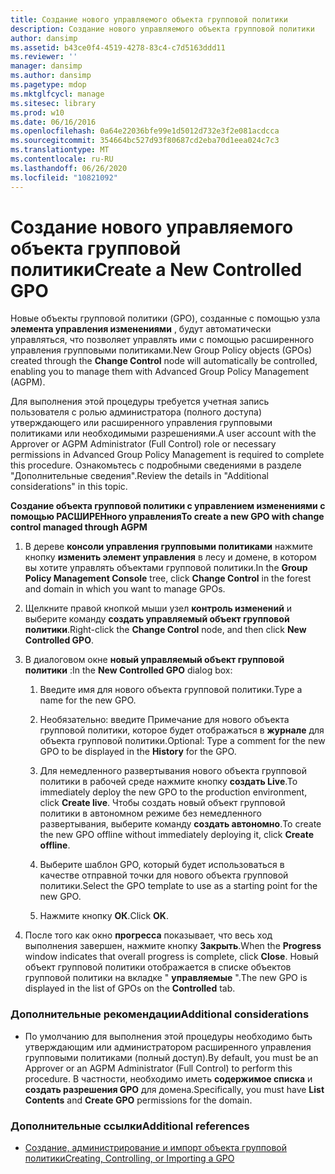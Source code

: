 ```yaml
---
title: Создание нового управляемого объекта групповой политики
description: Создание нового управляемого объекта групповой политики
author: dansimp
ms.assetid: b43ce0f4-4519-4278-83c4-c7d5163ddd11
ms.reviewer: ''
manager: dansimp
ms.author: dansimp
ms.pagetype: mdop
ms.mktglfcycl: manage
ms.sitesec: library
ms.prod: w10
ms.date: 06/16/2016
ms.openlocfilehash: 0a64e22036bfe99e1d5012d732e3f2e081acdcca
ms.sourcegitcommit: 354664bc527d93f80687cd2eba70d1eea024c7c3
ms.translationtype: MT
ms.contentlocale: ru-RU
ms.lasthandoff: 06/26/2020
ms.locfileid: "10821092"
---
```

# <span data-ttu-id="39a15-103">Создание нового управляемого объекта групповой политики</span><span class="sxs-lookup"><span data-stu-id="39a15-103">Create a New Controlled GPO</span></span>


<span data-ttu-id="39a15-104">Новые объекты групповой политики (GPO), созданные с помощью узла **элемента управления изменениями** , будут автоматически управляться, что позволяет управлять ими с помощью расширенного управления групповыми политиками.</span><span class="sxs-lookup"><span data-stu-id="39a15-104">New Group Policy objects (GPOs) created through the **Change Control** node will automatically be controlled, enabling you to manage them with Advanced Group Policy Management (AGPM).</span></span>

<span data-ttu-id="39a15-105">Для выполнения этой процедуры требуется учетная запись пользователя с ролью администратора (полного доступа) утверждающего или расширенного управления групповыми политиками или необходимыми разрешениями.</span><span class="sxs-lookup"><span data-stu-id="39a15-105">A user account with the Approver or AGPM Administrator (Full Control) role or necessary permissions in Advanced Group Policy Management is required to complete this procedure.</span></span> <span data-ttu-id="39a15-106">Ознакомьтесь с подробными сведениями в разделе "Дополнительные сведения".</span><span class="sxs-lookup"><span data-stu-id="39a15-106">Review the details in "Additional considerations" in this topic.</span></span>

**<span data-ttu-id="39a15-107">Создание объекта групповой политики с управлением изменениями с помощью РАСШИРЕНного управления</span><span class="sxs-lookup"><span data-stu-id="39a15-107">To create a new GPO with change control managed through AGPM</span></span>**

1.  <span data-ttu-id="39a15-108">В дереве **консоли управления групповыми политиками** нажмите кнопку **изменить элемент управления** в лесу и домене, в котором вы хотите управлять объектами групповой политики.</span><span class="sxs-lookup"><span data-stu-id="39a15-108">In the **Group Policy Management Console** tree, click **Change Control** in the forest and domain in which you want to manage GPOs.</span></span>

2.  <span data-ttu-id="39a15-109">Щелкните правой кнопкой мыши узел **контроль изменений** и выберите команду **создать управляемый объект групповой политики**.</span><span class="sxs-lookup"><span data-stu-id="39a15-109">Right-click the **Change Control** node, and then click **New Controlled GPO**.</span></span>

3.  <span data-ttu-id="39a15-110">В диалоговом окне **новый управляемый объект групповой политики** :</span><span class="sxs-lookup"><span data-stu-id="39a15-110">In the **New Controlled GPO** dialog box:</span></span>

    1.  <span data-ttu-id="39a15-111">Введите имя для нового объекта групповой политики.</span><span class="sxs-lookup"><span data-stu-id="39a15-111">Type a name for the new GPO.</span></span>

    2.  <span data-ttu-id="39a15-112">Необязательно: введите Примечание для нового объекта групповой политики, которое будет отображаться в **журнале** для объекта групповой политики.</span><span class="sxs-lookup"><span data-stu-id="39a15-112">Optional: Type a comment for the new GPO to be displayed in the **History** for the GPO.</span></span>

    3.  <span data-ttu-id="39a15-113">Для немедленного развертывания нового объекта групповой политики в рабочей среде нажмите кнопку **создать Live**.</span><span class="sxs-lookup"><span data-stu-id="39a15-113">To immediately deploy the new GPO to the production environment, click **Create live**.</span></span> <span data-ttu-id="39a15-114">Чтобы создать новый объект групповой политики в автономном режиме без немедленного развертывания, выберите команду **создать автономно**.</span><span class="sxs-lookup"><span data-stu-id="39a15-114">To create the new GPO offline without immediately deploying it, click **Create offline**.</span></span>

    4.  <span data-ttu-id="39a15-115">Выберите шаблон GPO, который будет использоваться в качестве отправной точки для нового объекта групповой политики.</span><span class="sxs-lookup"><span data-stu-id="39a15-115">Select the GPO template to use as a starting point for the new GPO.</span></span>

    5.  <span data-ttu-id="39a15-116">Нажмите кнопку **ОК**.</span><span class="sxs-lookup"><span data-stu-id="39a15-116">Click **OK**.</span></span>

4.  <span data-ttu-id="39a15-117">После того как окно **прогресса** показывает, что весь ход выполнения завершен, нажмите кнопку **Закрыть**.</span><span class="sxs-lookup"><span data-stu-id="39a15-117">When the **Progress** window indicates that overall progress is complete, click **Close**.</span></span> <span data-ttu-id="39a15-118">Новый объект групповой политики отображается в списке объектов групповой политики на вкладке " **управляемые** ".</span><span class="sxs-lookup"><span data-stu-id="39a15-118">The new GPO is displayed in the list of GPOs on the **Controlled** tab.</span></span>

### <span data-ttu-id="39a15-119">Дополнительные рекомендации</span><span class="sxs-lookup"><span data-stu-id="39a15-119">Additional considerations</span></span>

-   <span data-ttu-id="39a15-120">По умолчанию для выполнения этой процедуры необходимо быть утверждающим или администратором расширенного управления групповыми политиками (полный доступ).</span><span class="sxs-lookup"><span data-stu-id="39a15-120">By default, you must be an Approver or an AGPM Administrator (Full Control) to perform this procedure.</span></span> <span data-ttu-id="39a15-121">В частности, необходимо иметь **содержимое списка** и **создать разрешения GPO** для домена.</span><span class="sxs-lookup"><span data-stu-id="39a15-121">Specifically, you must have **List Contents** and **Create GPO** permissions for the domain.</span></span>

### <span data-ttu-id="39a15-122">Дополнительные ссылки</span><span class="sxs-lookup"><span data-stu-id="39a15-122">Additional references</span></span>

-   [<span data-ttu-id="39a15-123">Создание, администрирование и импорт объекта групповой политики</span><span class="sxs-lookup"><span data-stu-id="39a15-123">Creating, Controlling, or Importing a GPO</span></span>](creating-controlling-or-importing-a-gpo-approver.md)

 

 





